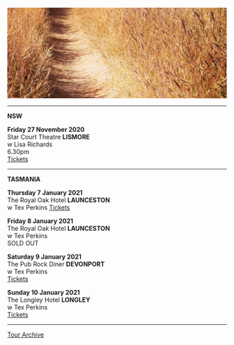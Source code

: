 ![](data/image/news/tourbanner2.jpg)


* * * * *

**NSW**

**Friday 27 November 2020**\
Star Court Theatre **LISMORE**\
w Lisa Richards\
6.30pm\
[Tickets](https://www.starcourttheatre.com.au/events/lisarich)

* * * * *

**TASMANIA**

**Thursday 7 January 2021**\
The Royal Oak Hotel **LAUNCESTON**\
w Tex Perkins
[Tickets](https://royaloakhotel.oztix.com.au/outlet/event/f0716767-d483-41be-b0a2-19e422dcf592?Event=119614)

**Friday 8 January 2021**\
The Royal Oak Hotel **LAUNCESTON**\
w Tex Perkins\
SOLD OUT

**Saturday 9 January 2021**\
The Pub Rock Diner **DEVONPORT**\
w Tex Perkins\
[Tickets](https://moshtix.com.au/v2/event/tex-perkins-friends/123685)

**Sunday 10 January 2021**\
The Longley Hotel **LONGLEY**\
w Tex Perkins\
[Tickets](https://www.moshtix.com.au/v2/event/tex-perkins-friends/123686)


* * * * *

[Tour Archive](tour/archive)
